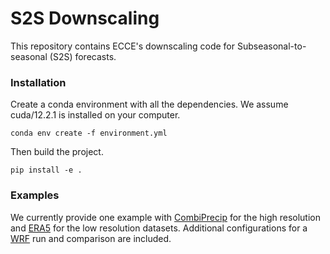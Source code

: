 # S2S Downscaling
This repository contains ECCE's downscaling code for Subseasonal-to-seasonal (S2S) forecasts.

### Installation
Create a conda environment with all the dependencies. We assume cuda/12.2.1 is installed on your computer.
```
conda env create -f environment.yml
```

Then build the project.
```
pip install -e .
```

### Examples 
We currently provide one example with [CombiPrecip](https://www.meteoswiss.admin.ch/services-and-publications/service/weather-and-climate-products/combiprecip.html) for the high resolution and [ERA5](https://cds.climate.copernicus.eu/cdsapp#!/dataset/reanalysis-era5-single-levels?tab=form) for the low resolution datasets. Additional configurations for a [WRF](https://www.mmm.ucar.edu/models/wrf) run and comparison are included.